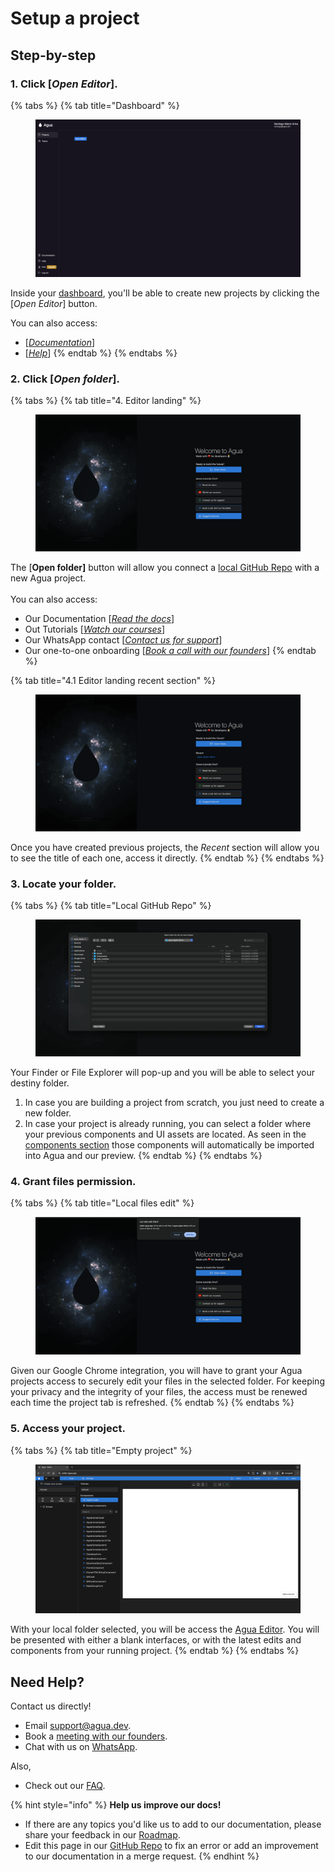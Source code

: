 # Setup a project

## Step-by-step

### 1.  Click \[_Open Editor_].

{% tabs %}
{% tab title="Dashboard" %}
<figure><img src="../../../.gitbook/assets/console_agua_app.png" alt=""><figcaption></figcaption></figure>

Inside your [dashboard](https://console.agua.app/), you'll be able to create new projects by clicking the \[_Open Editor_] button.&#x20;

You can also access:

* \[[_Documentation_](https://docs.agua.dev/)]
* \[[_Help_](https://wa.me/12396883277)]
{% endtab %}
{% endtabs %}

### 2. Click \[_**Open folder**_**].**

{% tabs %}
{% tab title="4. Editor landing" %}
<figure><img src="../../../.gitbook/assets/editor_agua_app.png" alt=""><figcaption></figcaption></figure>

The \[**Open folder]** button will allow you connect a [local GitHub Repo](https://docs.github.com/en/get-started/quickstart/hello-world) with a new Agua project.\
\
You can also access:

* Our Documentation \[[_Read the docs_](https://docs.agua.dev/)]
* Out Tutorials \[[_Watch our courses_](https://www.youtube.com/@aguafordevs)]
* Our WhatsApp contact \[[_Contact us for support_](https://wa.me/12396883277)]
* Our one-to-one onboarding \[[_Book a call with our founders_](https://agua.tools/meetings/developers/onboarding)]
{% endtab %}

{% tab title="4.1 Editor landing recent section" %}
<figure><img src="../../../.gitbook/assets/editor_agua_app_recent.png" alt=""><figcaption></figcaption></figure>

Once you have created previous projects, the _Recent_ section will allow you to see the title of each one, access it directly.
{% endtab %}
{% endtabs %}

### 3. Locate your folder.

{% tabs %}
{% tab title="Local GitHub Repo" %}
<figure><img src="../../../.gitbook/assets/editor_agua_app_select_folder (1).png" alt=""><figcaption></figcaption></figure>

Your Finder or File Explorer will pop-up and you will be able to select your destiny folder.&#x20;

1. In case you are building a project from scratch, you just need to create a new folder.
2. In case your project is already running, you can select a folder where your previous components and UI assets are located. As seen in the [components section](../../../references/components.md) those components will automatically be imported into Agua and our preview.
{% endtab %}
{% endtabs %}

### 4. Grant files permission.

{% tabs %}
{% tab title="Local files edit" %}
<figure><img src="../../../.gitbook/assets/editor_agua_app_edit_files_access.png" alt=""><figcaption></figcaption></figure>

Given our Google Chrome integration, you will have to grant your Agua projects access to securely edit your files in the selected folder. For keeping your privacy and the integrity of your files, the access must be renewed each time the project tab is refreshed.
{% endtab %}
{% endtabs %}

### 5. Access your project.

{% tabs %}
{% tab title="Empty project" %}
<figure><img src="../../../.gitbook/assets/editor_agua_app_empty_project.png" alt=""><figcaption></figcaption></figure>

With your local folder selected, you will be access the [Agua Editor](https://editor.agua.app/). You will be presented with either a blank interfaces, or with the latest edits and components from your running project.
{% endtab %}
{% endtabs %}



## Need Help?

Contact us directly!

* Email [support@agua.dev](mailto:support@agua.dev).
* Book a [meeting with our founders](https://agua.tools/meetings/developers/onboarding).
* Chat with us on [WhatsApp](https://wa.me/12396883277).

Also,

* Check out our [FAQ](../../../help-and-community/faq.md).



{% hint style="info" %}
**Help us improve our docs!**

* If there are any topics you'd like us to add to our documentation, please share your feedback in our [Roadmap](https://roadmap.agua.app/).
* Edit this page in our [GitHub Repo](https://github.com/Agua-for-devs/agua-documentation) to fix an error or add an improvement to our documentation in a merge request.
{% endhint %}
